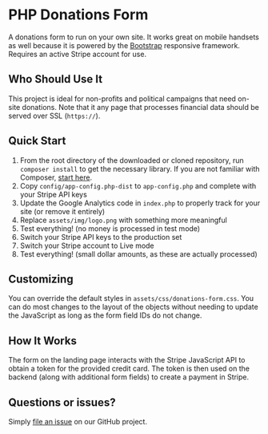 # PHP Donations Form

A donations form to run on your own site. It works great on mobile handsets as well because it is powered by the [Bootstrap](http://getbootstrap.com) responsive framework. Requires an active Stripe account for use.

## Who Should Use It

This project is ideal for non-profits and political campaigns that need on-site donations. Note that it any page that processes financial data should be served over SSL (`https://`).

## Quick Start

1. From the root directory of the downloaded or cloned repository, run `composer install` to get the necessary library. If you are not familiar with Composer, [start here](http://getcomposer.org).
2. Copy `config/app-config.php-dist` to `app-config.php` and complete with your Stripe API keys
3. Update the Google Analytics code in `index.php` to properly track for your site (or remove it entirely)
4. Replace `assets/img/logo.png` with something more meaningful
5. Test everything! (no money is processed in test mode)
6. Switch your Stripe API keys to the production set
7. Switch your Stripe account to Live mode
8. Test everything! (small dollar amounts, as these are actually processed)

## Customizing

You can override the default styles in `assets/css/donations-form.css`. You can do most changes to the layout of the objects without needing to update the JavaScript as long as the form field IDs do not change.

## How It Works

The form on the landing page interacts with the Stripe JavaScript API to obtain a token for the provided credit card. The token is then used on the backend (along with additional form fields) to create a payment in Stripe.

## Questions or issues?

Simply [file an issue](https://github.com/yeargin/php-stripe-donations-form/issues) on our GitHub project.
